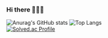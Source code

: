 ### Hi there 👋👋👋


![Anurag's GitHub stats](https://github-readme-stats.vercel.app/api?username=SinnoLn&show_icons=true&theme=dracula)
![Top Langs](https://github-readme-stats.vercel.app/api/top-langs/?username=SinnoLn&layout=compact&theme=dracula)
</br>
[![Solved.ac Profile](http://mazassumnida.wtf/api/v2/generate_badge?boj=jiny_0609)](https://solved.ac/jiny_0609/)

<!--
**SinnoLn/SinnoLn** is a ✨ _special_ ✨ repository because its `README.md` (this file) appears on your GitHub profile.

Here are some ideas to get you started:

- 🔭 I’m currently working on ...
- 🌱 I’m currently learning ...
- 👯 I’m looking to collaborate on ...
- 🤔 I’m looking for help with ...
- 💬 Ask me about ...
- 📫 How to reach me: ...
- 😄 Pronouns: ...
- ⚡ Fun fact: ...
-->
